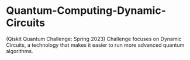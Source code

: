 # Quantum-Computing-Dynamic-Circuits
(Qiskit Quantum Challenge: Spring 2023) Challenge focuses on Dynamic Circuits, a technology that makes it easier to run more advanced quantum algorithms.
